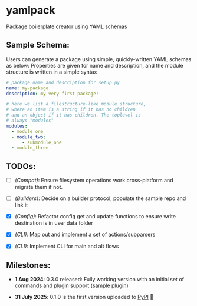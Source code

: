 # yamlpack
Package boilerplate creator using YAML schemas

## Sample Schema:

Users can generate a package using simple, quickly-written
YAML schemas as below: 
Properties are given for name and description, and the module
structure is written in a simple syntax

```yaml
# package name and description for setup.py
name: my-package
description: my very first package!

# here we list a filestructure-like module structure,
# where an item is a string if it has no children
# and an object if it has children. The toplevel is
# always "modules"
modules:
  - module_one
  - module_two:
      - submodule_one
  - module_three
```

## TODOs:

- [ ] *(Compat)*: Ensure filesystem operations work cross-platform and migrate them if not.

- [ ] *(Builders)*: Decide on a builder protocol, populate the sample repo and link it

- [X] *(Config)*: Refactor config get and update functions to ensure write destination is in user data folder

- [X] *(CLI)*: Map out and implement a set of actions/subparsers

- [X] *(CLI)*: Implement CLI for main and alt flows

## Milestones:

- **1 Aug 2024**: 0.3.0 released: Fully working version with an initial set of commands and plugin support ([sample plugin](https://github.com/clntsf/builder-pypackage))

- **31 July 2025**: 0.1.0 is the first version uploaded to [PyPI](https://pypi.org/project/yamlpack/) :partying_face: